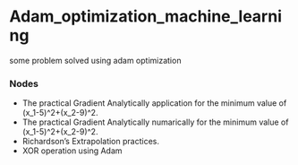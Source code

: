 # Adam_optimization_machine_learning
some problem solved using adam optimization

### Nodes
 - The practical Gradient Analytically application for the minimum value of (x_1-5)^2+(x_2-9)^2.
 - The practical Gradient Analytically numarically for the minimum value of (x_1-5)^2+(x_2-9)^2.
 - Richardson’s Extrapolation practices.
 - XOR operation using Adam
 
 

